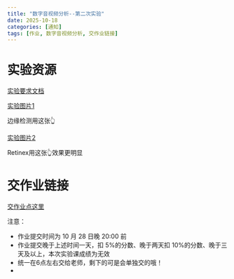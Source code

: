 ```yaml
---
title: "数字音视频分析--第二次实验"
date: 2025-10-18
categories: [通知]
tags: [作业, 数字音视频分析, 交作业链接]
---
```

# 实验资源

[实验要求文档](/assets/docs/exp2.pdf)

[实验图片1](/assets/img/post/20251018/edge.jpeg)

边缘检测用这张👆

[实验图片2](/assets/img/post/20251018/retinex.jpeg)

Retinex用这张👆效果更明显

# 交作业链接

[交作业点这里](https://docs.qq.com/form/page/DVE1TSWt0Z3VvdHdL)

注意：
- 作业提交时间为 10 月 28 日晚 20:00 前
- 作业提交晚于上述时间一天，扣 5%的分数、晚于两天扣 10%的分数、晚于三天及以上，本次实验课成绩为无效
- 统一在6点左右交给老师，剩下的可是会单独交的哦！
- 

